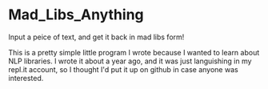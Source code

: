 # Mad_Libs_Anything
Input a peice of text, and get it back in mad libs form!

This is a pretty simple little program I wrote because I wanted to learn about NLP libraries. I wrote it about a year ago, and it was just languishing in my repl.it account, so I thought I'd put it up on github in case anyone was interested.
